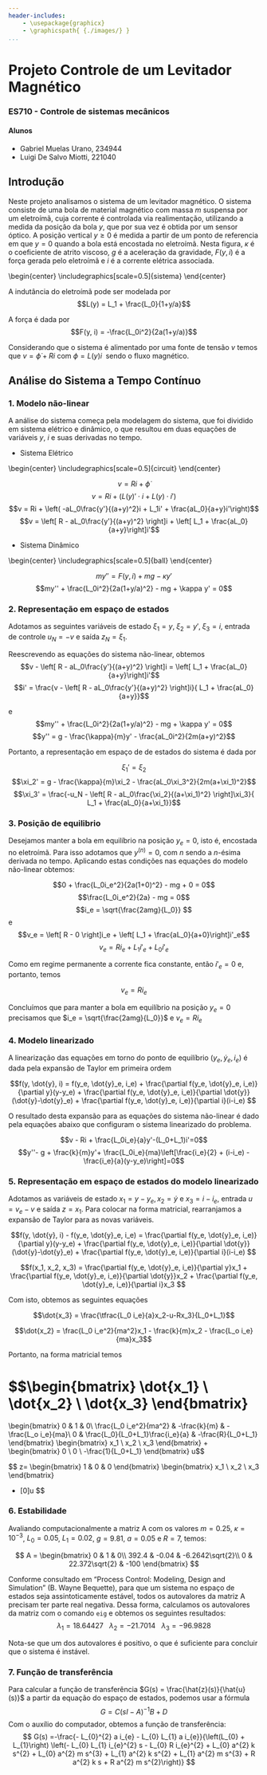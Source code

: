 ```yaml
---
header-includes:
    - \usepackage{graphicx}
    - \graphicspath{ {./images/} }
...
```


# Projeto Controle de um Levitador Magnético

### ES710 - Controle de sistemas mecânicos

#### Alunos
- Gabriel Muelas Urano, 234944
- Luigi De Salvo Miotti, 221040

## Introdução

Neste projeto analisamos o sistema de um levitador magnético. O sistema consiste de uma bola de material magnético com massa $m$ suspensa por um eletroímã, cuja corrente é controlada via realimentação, utilizando a medida da posição da bola $y$, que por sua vez é obtida por um sensor óptico. A posição vertical $y \ge 0$ é medida a partir de um ponto de referencia em que $y = 0$ quando a bola está encostada no eletroímã. Nesta figura, $\kappa$ é o coeficiente de atrito viscoso, $g$ é a aceleração da gravidade, $F(y,i)$ é a força gerada pelo eletroímã e $i$ é a corrente elétrica associada.

\begin{center}
    \includegraphics[scale=0.5]{sistema}
\end{center}

A indutância do eletroímã pode ser modelada por
$$L(y) = L_1 + \frac{L_0}{1+y/a}$$

A força é dada por
$$F(y, i) = -\frac{L_0i^2}{2a(1+y/a)}$$

Considerando que o sistema é alimentado por uma fonte de tensão $v$ temos que $v = \dot{\phi}+Ri$ com $\phi = L(y)i\;$ sendo o fluxo magnético.

## Análise do Sistema a Tempo Contínuo

### 1. Modelo não-linear

A análise do sistema começa pela modelagem do sistema, que foi dividido em sistema elétrico e dinâmico, o que resultou em duas equações de variáveis $y$, $i$ e suas derivadas no tempo.

- Sistema Elétrico

\begin{center}
    \includegraphics[scale=0.5]{circuit}
\end{center}

$$v = Ri + \dot\phi$$
$$v = Ri + (L(y)'\cdot i + L(y)\cdot i')$$
$$v = Ri + \left( -aL_0\frac{y'}{(a+y)^2}i + L_1i' + \frac{aL_0}{a+y}i'\right)$$
$$v = \left[ R - aL_0\frac{y'}{(a+y)^2} \right]i + \left[ L_1 + \frac{aL_0}{a+y}\right]i'$$

- Sistema Dinâmico

\begin{center}
    \includegraphics[scale=0.5]{ball}
\end{center}

$$my'' = F(y, i) + mg - \kappa y'$$
$$my'' + \frac{L_0i^2}{2a(1+y/a)^2} - mg + \kappa y' = 0$$

### 2. Representação em espaço de estados

Adotamos as seguintes variáveis de estado $\xi_1=y,\; \xi_2=y',\; \xi_3=i$, entrada de controle $u_N=-v$ e saída $z_N=\xi_1$.

Reescrevendo as equações do sistema não-linear, obtemos
$$v - \left[ R - aL_0\frac{y'}{(a+y)^2} \right]i = \left[ L_1 + \frac{aL_0}{a+y}\right]i'$$
$$i' = \frac{v - \left[ R - aL_0\frac{y'}{(a+y)^2} \right]i}{ L_1 + \frac{aL_0}{a+y}}$$


e
$$my'' + \frac{L_0i^2}{2a(1+y/a)^2} - mg + \kappa y' = 0$$
$$y'' = g - \frac{\kappa}{m}y' - \frac{aL_0i^2}{2m(a+y)^2}$$

Portanto, a representação em espaço de de estados do sistema é dada por

$$\xi_1' = \xi_2$$
$$\xi_2' = g - \frac{\kappa}{m}\xi_2 - \frac{aL_0\xi_3^2}{2m(a+\xi_1)^2}$$
$$\xi_3' = \frac{-u_N - \left[ R - aL_0\frac{\xi_2}{(a+\xi_1)^2} \right]\xi_3}{ L_1 + \frac{aL_0}{a+\xi_1}}$$

### 3. Posição de equilibrio

Desejamos manter a bola em equilíbrio na posição $y_e=0$, isto é, encostada no eletroímã. Para isso adotamos que $y^{(n)}=0$, com $n$ sendo a $n$-ésima derivada no tempo. Aplicando estas condições nas equações do modelo não-linear obtemos:

$$0 + \frac{L_0i_e^2}{2a(1+0)^2} - mg + 0 = 0$$
$$\frac{L_0i_e^2}{2a} - mg = 0$$
$$i_e = \sqrt{\frac{2amg}{L_0}} $$
e
$$v_e = \left[ R - 0 \right]i_e + \left[ L_1 + \frac{aL_0}{a+0}\right]i'_e$$
$$v_e = Ri_e + L_1i'_e + L_0i'_e$$

Como em regime permanente a corrente fica constante, então $i'_e = 0$ e, portanto, temos

$$v_e = Ri_e$$

Concluímos que para manter a bola em equilíbrio na posição $y_e = 0$ precisamos que $i_e = \sqrt{\frac{2amg}{L_0}}$ e $v_e = Ri_e$

### 4. Modelo linearizado

A linearização das equações em torno do ponto de equilíbrio $(y_e, \dot{y}_e, i_e)$ é dada pela expansão de Taylor em primeira ordem

$$f(y, \dot{y}, i) = f(y_e, \dot{y}_e, i_e) + \frac{\partial f(y_e, \dot{y}_e, i_e)}{\partial y}(y-y_e) + \frac{\partial f(y_e, \dot{y}_e, i_e)}{\partial \dot{y}}(\dot{y}-\dot{y}_e) + \frac{\partial f(y_e, \dot{y}_e, i_e)}{\partial i}(i-i_e) $$

O resultado desta expansão para as equações do sistema não-linear é dado pela equações abaixo que configuram o sistema linearizado do problema.

$$v - Ri + \frac{L_0i_e}{a}y'-(L_0+L_1)i'=0$$
$$y''- g + \frac{k}{m}y'+ \frac{L_0i_e}{ma}\left[\frac{i_e}{2} + (i-i_e) - \frac{i_e}{a}(y-y_e)\right]=0$$

### 5. Representação em espaço de estados do modelo linearizado

Adotamos as variáveis de estado $x_1=y-y_e, x_2=\dot{y}$ e $x_3 = i-i_e$, entrada $u=v_e-v$ e saída $z=x_1$. Para colocar na forma matricial, rearranjamos a expansão de Taylor para as novas variáveis.

$$f(y, \dot{y}, i) - f(y_e, \dot{y}_e, i_e) = \frac{\partial f(y_e, \dot{y}_e, i_e)}{\partial y}(y-y_e) + \frac{\partial f(y_e, \dot{y}_e, i_e)}{\partial \dot{y}}(\dot{y}-\dot{y}_e) + \frac{\partial f(y_e, \dot{y}_e, i_e)}{\partial i}(i-i_e) $$

$$f(x_1, x_2, x_3) = \frac{\partial f(y_e, \dot{y}_e, i_e)}{\partial y}x_1 + \frac{\partial f(y_e, \dot{y}_e, i_e)}{\partial \dot{y}}x_2 + \frac{\partial f(y_e, \dot{y}_e, i_e)}{\partial i}x_3 $$

Com isto, obtemos as seguintes equações

$$\dot{x_3} = \frac{\tfrac{L_0 i_e}{a}x_2-u-Rx_3}{L_0+L_1}$$

$$\dot{x_2} = \frac{L_0 i_e^2}{ma^2}x_1 - \frac{k}{m}x_2 - \frac{L_o i_e}{ma}x_3$$

Portanto, na forma matricial temos

$$\begin{bmatrix} \dot{x_1}
\\ \dot{x_2}
\\ \dot{x_3}
\end{bmatrix}
=
\begin{bmatrix}
0 & 1 & 0\\ 
\frac{L_0 i_e^2}{ma^2} & -\frac{k}{m} & -\frac{L_o i_e}{ma}\\ 
0 & \frac{L_0}{L_0+L_1}\frac{i_e}{a} & -\frac{R}{L_0+L_1}
\end{bmatrix}
\begin{bmatrix} x_1
\\ x_2
\\ x_3
\end{bmatrix}
+
\begin{bmatrix} 0
\\ 0
\\ -\frac{1}{L_0+L_1}
\end{bmatrix}
u$$

$$
z=
\begin{bmatrix}
    1 & 0 & 0
\end{bmatrix}
\begin{bmatrix} x_1
\\ x_2
\\ x_3
\end{bmatrix}
+ [0]u
$$

### 6. Estabilidade

Avaliando computacionalmente a matriz A com os valores $m=0.25$, $\kappa = 10^{-3}$, $L_0 = 0.05$, $L_1 = 0.02$, $g=9.81$, $a=0.05$ e $R=7$, temos:

$$
A = \begin{bmatrix}
0 & 1 & 0\\ 
392.4 & -0.04 & -6.2642\sqrt{2}\\ 
0 & 22.372\sqrt{2} & -100
\end{bmatrix}
$$

Conforme consultado em “Process Control: Modeling, Design and Simulation” (B. Wayne Bequette), para que um sistema no espaço de estados seja assintoticamente estável, todos os autovalores da matriz A precisam ter parte real negativa. Dessa forma, calculamos os autovalores da matriz com o comando `eig` e  obtemos os seguintes resultados:
$$\lambda _1 = 18.64427\:\:\:
\lambda _2 = -21.7014\:\:\:
\lambda _3 = -96.9828$$

Nota-se que um dos autovalores é positivo, o que é suficiente para concluir que o sistema é instável.

### 7. Função de transferência

Para calcular a função de transferência $G(s) = \frac{\hat{z}(s)}{\hat{u}(s)}$ a partir da equação do espaço de estados, podemos usar a fórmula
$$G = C(sI-A)^{-1}B+D$$
Com o auxílio do computador, obtemos a função de transferência:
$$
G(s) =-\frac{- L_{0}^{2} a i_{e} - L_{0} L_{1} a i_{e}}{\left(L_{0} + L_{1}\right) \left(- L_{0} L_{1} i_{e}^{2} s - L_{0} R i_{e}^{2} + L_{0} a^{2} k s^{2} + L_{0} a^{2} m s^{3} + L_{1} a^{2} k s^{2} + L_{1} a^{2} m s^{3} + R a^{2} k s + R a^{2} m s^{2}\right)}
$$
